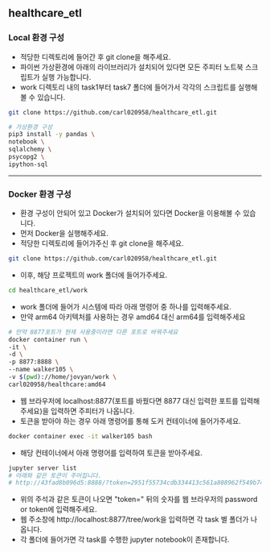 ## healthcare_etl
### Local 환경 구성
* 적당한 디렉토리에 들어간 후 git clone을 해주세요.
* 파이썬 가상환경에 아래의 라이브러리가 설치되어 있다면 모든 주피터 노트북 스크립트가 실행 가능합니다.
* work 디렉토리 내의 task1부터 task7 폴더에 들어가서 각각의 스크립트를 실행해 볼 수 있습니다.
```bash
git clone https://github.com/carl020958/healthcare_etl.git

# 가상환경 구성
pip3 install -y pandas \
notebook \
sqlalchemy \
psycopg2 \
ipython-sql
```

---

### Docker 환경 구성
* 환경 구성이 안되어 있고 Docker가 설치되어 있다면 Docker을 이용해볼 수 있습니다.
* 먼저 Docker을 실행해주세요.
* 적당한 디렉토리에 들어가주신 후 git clone을 해주세요.
```bash
git clone https://github.com/carl020958/healthcare_etl.git
```

* 이후, 해당 프로젝트의 work 폴더에 들어가주세요.
```bash
cd healthcare_etl/work
```

* work 폴더에 들어가 시스템에 따라 아래 명령어 중 하나를 입력해주세요.
* 만약 arm64 아키텍처를 사용하는 경우 amd64 대신 arm64를 입력해주세요
```bash
# 만약 8877포트가 현재 사용중이라면 다른 포트로 바꿔주세요
docker container run \
-it \
-d \
-p 8877:8888 \
--name walker105 \
-v $(pwd)://home/jovyan/work \
carl020958/healthcare:amd64
```

* 웹 브라우저에 localhost:8877(포트를 바꿨다면 8877 대신 입력한 포트를 입력해주세요)을 입력하면 주피터가 나옵니다.
* 토큰을 받아야 하는 경우 아래 명령어를 통해 도커 컨테이너에 들어가주세요.
```bash
docker container exec -it walker105 bash
```

* 해당 컨테이너에서 아래 명령어를 입력하여 토큰을 받아주세요.
```bash
jupyter server list
# 아래와 같은 토큰이 주어집니다.
# http://43fad8b096d5:8888/?token=2951f55734cdb334413c561a808962f549b7457f56cc8adf :: /home/jovyan
```
* 위의 주석과 같은 토큰이 나오면 "token=" 뒤의 숫자를 웹 브라우저의 password or token에 입력해주세요.
* 웹 주소창에 http://localhost:8877/tree/work을 입력하면 각 task 별 폴더가 나옵니다.
* 각 폴더에 들어가면 각 task를 수행한 jupyter notebook이 존재합니다.
